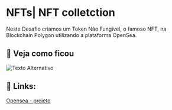 
# NFTs| NFT colletction 
Neste Desafio criamos um Token Não Fungível, o famoso NFT, na Blockchain Polygon utilizando a plataforma OpenSea. 

## 🔎 Veja como ficou

![Texto Alternativo](https://raw.githubusercontent.com/vdsilveira/DIO-Forma-o-web3-fundamentals-/main/Captura%20de%20tela%20de%202023-11-18%2012-11-19.png)

## 🔗 Links:

[Opensea - projeto](https://opensea.io/collection/untitled-collection-3626893228)
